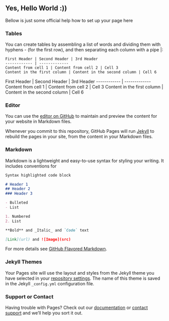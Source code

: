 ## Yes, Hello World :))

Bellow is just some official help how to set up your page here

### Tables

You can create tables by assembling a list of words and dividing them with hyphens - (for the first row), and then separating each column with a pipe |:

```
First Header | Second Header | 3rd Header
------------ | -------------
Content from cell 1 | Content from cell 2 | Cell 3
Content in the first column | Content in the second column | Cell 6
```
First Header | Second Header | 3rd Header
------------ | -------------
Content from cell 1 | Content from cell 2 | Cell 3
Content in the first column | Content in the second column | Cell 6

### Editor

You can use the [editor on GitHub](https://github.com/slavinci/slavinci.github.io/edit/master/README.md) to maintain and preview the content for your website in Markdown files.

Whenever you commit to this repository, GitHub Pages will run [Jekyll](https://jekyllrb.com/) to rebuild the pages in your site, from the content in your Markdown files.

### Markdown

Markdown is a lightweight and easy-to-use syntax for styling your writing. It includes conventions for

```markdown
Syntax highlighted code block

# Header 1
## Header 2
### Header 3

- Bulleted
- List

1. Numbered
2. List

**Bold** and _Italic_ and `Code` text

[Link](url) and ![Image](src)
```

For more details see [GitHub Flavored Markdown](https://guides.github.com/features/mastering-markdown/).

### Jekyll Themes

Your Pages site will use the layout and styles from the Jekyll theme you have selected in your [repository settings](https://github.com/slavinci/slavinci.github.io/settings). The name of this theme is saved in the Jekyll `_config.yml` configuration file.

### Support or Contact

Having trouble with Pages? Check out our [documentation](https://help.github.com/categories/github-pages-basics/) or [contact support](https://github.com/contact) and we’ll help you sort it out.
